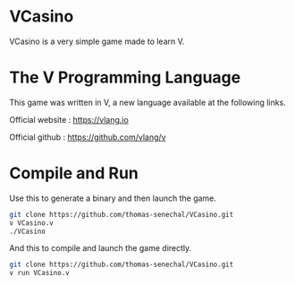 # VCasino
VCasino is a very simple game made to learn V.

# The V Programming Language
This game was written in V, a new language available at the following links.

Official website : https://vlang.io

Official github : https://github.com/vlang/v

# Compile and Run

Use this to generate a binary and then launch the game.
```bash
git clone https://github.com/thomas-senechal/VCasino.git
v VCasino.v
./VCasino
```

And this to compile and launch the game directly.
```bash
git clone https://github.com/thomas-senechal/VCasino.git
v run VCasino.v
```